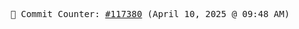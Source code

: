 <p align="center">
    <samp>
        📮 Commit Counter: <a href="https://github.com/Javascript-void0/Javascript-void0/commits/main">#117380</a> (April 10, 2025 @ 09:48 AM)
    </samp>
</p>